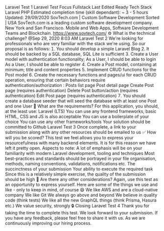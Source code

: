 Laravel Test 1
Laravel Test
Focus Fullstack
Last Edited
Ready
Tech Stack Laravel PHP
Estimated completion time (skill dependant): ~ 3 - 5 hours
Updated: 29/09/2020
SovTech.com | Custom Software Development Sorted | USA
SovTech.com is a leading custom software development company. New York and San Francisco.
Mobile and Web Apps, Software Development Teams and Blockchain.
https://www.sovtech.com/
⚙ What is the technical challenge?
Sep 29, 2020 803 AM
Laravel Test 2
We're looking for professionals who are very familiar with the stack we're
using.
So our proposal is as follows:
 You should develop a simple Laravel Blog
 It should be backed by a SQL database, SQL Lite is sufficient
 Create a User model with authentication functionality;
As a User, I should be able to login
As a User, I should be able to register
 Create a Post model, containing at minimum; title and content properties
 Implement CRUD functions for the Post model
 Create the necessary functions and pages/ui for each CRUD operation,
ensuring that certain behaviors require authentication/authorization :
Posts list page
Post detail page
Create Post page (requires authentication)
Delete Post button/action (requires authentication)
Edit Post page (requires authentication)
 You should create a database seeder that will seed the database with at
least one Post and one User
👮 What are the requirements?
For this application, you should, at the least use:
Laravel LTS
You can use any frontend frameworks, basic HTML, CSS and JS is also
acceptable
You can use a boilerplate of your choice
You can use any other frameworks/tools
Your solution should be committed to Github
Laravel Test 3
Once complete, a link to your submission along with any other resources
should be emailed to us
✅ How will you be scored?
This test we feel allows you to express your resourcefulness with many
backend elements. It is for this reason we have left it pretty open.
Aspects to note:
A lot of emphasis will be on your familiarity with modern Laravel
development, tooling and techniques
Most best-practices and standards should be portrayed in your file
organisation, methods, naming conventions, validations, notifications etc.
The succinctness of your submission
Your ability to execute the required task
Since this is a relatively simple exercise, the quality of the submission
should be high
💅 Are there any other considerations?
Again, use this test as an opportunity to express yourself. Here are some of
the things we use and like - only to keep in mind, of course 😄
We like AWS and are a cloud-native company
We like Git
We always go above and beyond
We believe in quality code (think tests)
We like all the new GraphQL things (think Prisma, Hasura etc.)
We value security, strongly
🔒 Closing
Laravel Test 4
Thank you for taking the time to complete this test. We look forward to your
submission. If you have any feedback, please feel free to share it with us. As
we are continuously improving our hiring process.